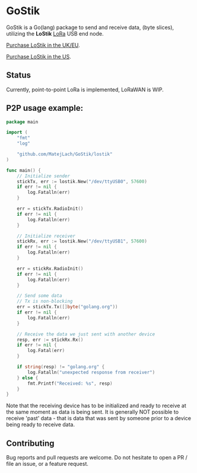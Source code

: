 GoStik
=

GoStik is a Go(lang) package to send and receive data, (byte slices), utilizing the **LoStik** [LoRa](https://en.wikipedia.org/wiki/LoRa) USB end node.

[Purchase LoStik in the UK/EU](https://connectedthings.store/gb/lostik-the-open-source-lora-development-tool.html).

[Purchase LoStik in the US](https://ronoth.com/products/lostik).


Status
-

Currently, point-to-point LoRa is implemented, LoRaWAN is WIP.


P2P usage example:
-

```go
package main

import (
	"fmt"
	"log"

	"github.com/MatejLach/GoStik/lostik"
)

func main() {
	// Initialize sender
	stickTx, err := lostik.New("/dev/ttyUSB0", 57600)
	if err != nil {
		log.Fatalln(err)
	}

	err = stickTx.RadioInit()
	if err != nil {
		log.Fatalln(err)
	}

	// Initialize receiver
	stickRx, err := lostik.New("/dev/ttyUSB1", 57600)
	if err != nil {
		log.Fatalln(err)
	}

	err = stickRx.RadioInit()
	if err != nil {
		log.Fatalln(err)
	}

	// Send some data
	// Tx is non-blocking
	err = stickTx.Tx([]byte("golang.org"))
	if err != nil {
		log.Fatalln(err)
	}

	// Receive the data we just sent with another device
	resp, err := stickRx.Rx()
	if err != nil {
		log.Fatal(err)
	}

	if string(resp) != "golang.org" {
		log.Fatalln("unexpected response from receiver")
	} else {
		fmt.Printf("Received: %s", resp)
	}
}
```

Note that the receiving device has to be initialized and ready to receive at the same moment as data is being sent.
It is generally NOT possible to receive 'past' data - that is data that was sent by someone prior to a device being ready to receive data. 


Contributing
-

Bug reports and pull requests are welcome. Do not hesitate to open a PR / file an issue, or a feature request.
